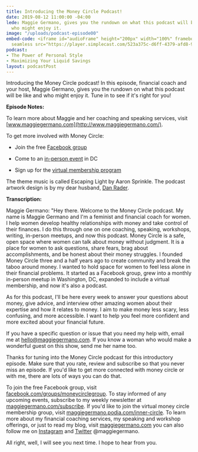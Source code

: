 ```yaml
---
title: Introducing the Money Circle Podcast!
date: 2019-08-12 11:00:00 -04:00
lede: Maggie Germano, gives you the rundown on what this podcast will be like and
  who might enjoy it.
image: "/uploads/podcast-episode00"
embed-code: <iframe id="audioFrame" height="200px" width="100%" frameborder="no" scrolling="no"
  seamless src="https://player.simplecast.com/523a375c-d6ff-4379-afd8-9b1257b6ea60?dark=false"></iframe>
podcast:
- The Power of Personal Style
- Maximizing Your Liquid Savings
layout: podcastPost
---
```


Introducing the Money Circle podcast! In this episode, financial coach and your host, Maggie Germano, gives you the rundown on what this podcast will be like and who might enjoy it. Tune in to see if it's right for you!

**Episode Notes:**

To learn more about Maggie and her coaching and speaking services, visit [www.maggiegermano.com](http://www.maggiegermano.com/).

To get more involved with Money Circle:

* Join the free [Facebook group](https://www.facebook.com/groups/MoneyCircleGroup)

* Come to an [in-person event](https://www.maggiegermano.com/moneycircle/) in DC

* Sign up for the [virtual membership program](https://maggiegermano.podia.com/inner-circle)

The theme music is called Escaping Light by Aaron Sprinkle. The podcast artwork design is by my dear husband, [Dan Rader](https://danrdesign.com/).

**Transcription:**

Maggie Germano: "Hey there. Welcome to the Money Circle podcast. My name is Maggie Germano and I'm a feminist and financial coach for women. I help women develop healthy relationships with money and take control of their finances. I do this through one on one coaching, speaking, workshops, writing, in-person meetups, and now this podcast. Money Circle is a safe, open space where women can talk about money without judgment. It is a place for women to ask questions, share fears, brag about accomplishments, and be honest about their money struggles. I founded Money Circle three and a half years ago to create community and break the taboo around money. I wanted to hold space for women to feel less alone in their financial problems. It started as a Facebook group, grew into a monthly in-person meetup in Washington, DC, expanded to include a virtual membership, and now it's also a podcast.

As for this podcast, I'll be here every week to answer your questions about money, give advice, and interview other amazing women about their expertise and how it relates to money. I aim to make money less scary, less confusing, and more accessible. I want to help you feel more confident and more excited about your financial future.

If you have a specific question or issue that you need my help with, email me at [hello@maggiegermano.com](mailto:hello@maggiegermano.com). If you know a woman who would make a wonderful guest on this show, send me her name too.

Thanks for tuning into the Money Circle podcast for this introductory episode. Make sure that you rate, review and subscribe so that you never miss an episode. If you'd like to get more connected with money circle or with me, there are lots of ways you can do that.

To join the free Facebook group, visit [facebook.com/groups/moneycirclegroup](https://dashboard.simplecast.com/episodes/www.facebook.com/groups/moneycirclegroup). To stay informed of any upcoming events, subscribe to my weekly newsletter at [maggiegermano.com/subscribe](https://dashboard.simplecast.com/episodes/www.maggiegermano.com/subscribe). If you'd like to join the virtual money circle membership group, visit [maggiegermano.podia.com/inner-circle](https://dashboard.simplecast.com/episodes/www.maggiegermano.podia.com/inner-circle). To learn more about my financial coaching services, my speaking and workshop offerings, or just to read my blog, visit [maggiegermano.com](https://dashboard.simplecast.com/episodes/www.maggiegermano.com) you can also follow me on [Instagram](https://dashboard.simplecast.com/episodes/www.instagram.com/maggiegermano) and [Twitter](https://dashboard.simplecast.com/episodes/www.twitter.com/maggiegermano) @maggiegermano.

All right, well, I will see you next time. I hope to hear from you.